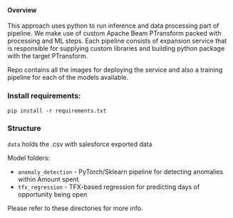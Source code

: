 #### Overview

This approach uses python to run inference and data processing part of pipeline.
We make use of custom Apache Beam PTransform packed with processing and ML steps. Each pipeline
consists of expansion service that is responsible for supplying custom libraries and building python
package with the target PTransform.

Repo contains all the images for deploying the service and also a training pipeline for each of the models available.

### Install requirements:
`pip install -r requirements.txt`

### Structure

`data` holds the .csv with salesforce exported data

Model folders:

* `anomaly_detection` - PyTorch/Sklearn pipeline for detecting anomalies within Amount spent
* `tfx_regression` - TFX-based regression for predicting days of opportunity being open

Please refer to these directories for more info.